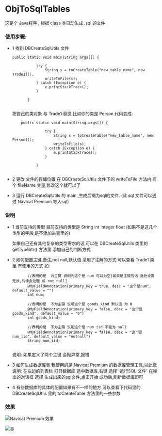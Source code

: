 # ObjToSqlTables
这是个 Java程序 , 根据 class 类自动生成 .sql 的文件

### 使用步骤:

 - 1  找到 DBCreateSqlUtils 文件
    ```
    public static void main(String args[]) {
       
               try {
                   String s = toCreateTable("new_table_name", new Trade1());
                   writeToFile(s);
               } catch (Exception e) {
                   e.printStackTrace();
               }
       
           }
               
   ``` 
   把自己的类对象 与 Trade1 替换,比如你的类是 Person 代码变成:
   ```
       public static void main(String args[]) {
          
                  try {
                      String s = toCreateTable("new_table_name", new Person());
                      writeToFile(s);
                  } catch (Exception e) {
                      e.printStackTrace();
                  }
          
              }
                  
      ``` 
    
 - 2 更改 文件的存储位置 在 DBCreateSqlUtils 文件下的 writeToFile 方法内
 有个 fileName 变量,修改这个就可以了
 
 - 3 运行 DBCreateSqlUtils 的 main ,生成后缀为sql的文件.
    (此 sql 文件可以通过 Navicat Premium 导入sql)
 
### 说明
- 1 当前支持的类型 目前支持的类型是
    String int Integer float (如果不是这几个类型的字段,是不添加进表里的)
    
    如果自己还有其他复杂的类型需求的话,可以在 DBCreateSqlUtils 类里的 getTypeStr() 方法里 添加自己的判断方式
    
    
- 2 如何配置主键,备注,not null,默认值
    采用了注解的方式:可以查看 Trade1 类 里 有使用的方式 如:
    ```
           //表明的是  为主键 说明为这个是 num 可以为空[如果是主键的话 此处设置无效,后续会处理 成 not null]
           @MyFieldAnnotation(primary_key = true, desc = "这个是num", default_value = "")
           int num;
           
           //表明的是  不为主键 说明这个是 goods_kind 默认值 为 0
           @MyFieldAnnotation(primary_key = false, desc = "这个是goods_kind", default_value = "0")
           int goods_kind;
           
           //表明的是  不为主键 说明这个是 num_iid 不能为 null
           @MyFieldAnnotation(primary_key = false, desc = "这个是 num_iid", default_value = "notnull")
           String num_iid;
           
     ```
     说明: 如果定义了两个主键 会抛异常,报错
     
- 3 如何生成数据库表
    我使用的是 Navicat Premium 的数据库管理工具,以此做说明:
        在左边的列表栏
            打开数据库
            选中数据库,右键 选择 '运行SQL 文件'
        在弹出的对话框 选择 生成出来的sql文件,点击开始
        成功后,刷新数据库即可
        

        
- 4 有些数据库的具体的配置如果有不一样的地方 可以查看下代码里的 DBCreateSqlUtils 里的 toCreateTable 方法里的一些参数
     
     
### 效果

![Navicat Premium 效果](http://img1.ph.126.net/9hJAT6IuhHY3MyVrcbZmVA==/6631875906746313328.png)

![类](http://img1.ph.126.net/dUWWKRmsnP3hWmZI9RcSQg==/6631984758397463254.png)

